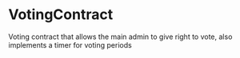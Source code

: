 # VotingContract
Voting contract that allows the main admin to give right to vote, also implements a timer for voting periods
